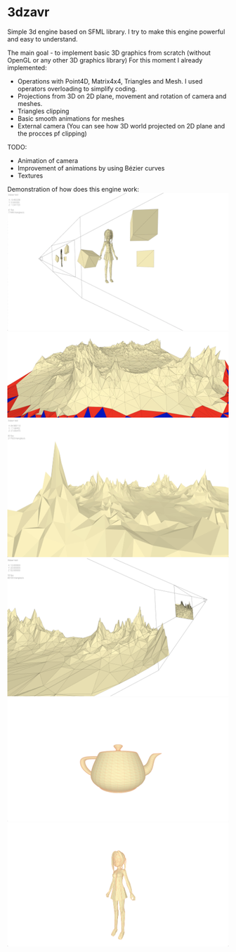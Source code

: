 # 3dzavr
Simple 3d engine based on SFML library.
I try to make this engine powerful and easy to understand.

The main goal - to implement basic 3D graphics from scratch (without OpenGL or any other 3D graphics library)
For this moment I already implemented:
- Operations with Point4D, Matrix4x4, Triangles and Mesh. I used operators overloading to simplify coding.
- Projections from 3D on 2D plane, movement and rotation of camera and meshes.
- Triangles clipping
- Basic smooth animations for meshes
- External camera (You can see how 3D world projected on 2D plane and the procces pf clipping)

TODO:
- Animation of camera
- Improvement of animations by using Bézier curves
- Textures

Demonstration of how does this engine work:
![Project demonstration](img/external_camera_1.png)
![Project demonstration](img/clipping.png)
![Project demonstration](img/mountains.png)
![Project demonstration](img/external_camera_2.png)
![Project demonstration](img/teapot.png)
![Project demonstration](img/girl.png)
